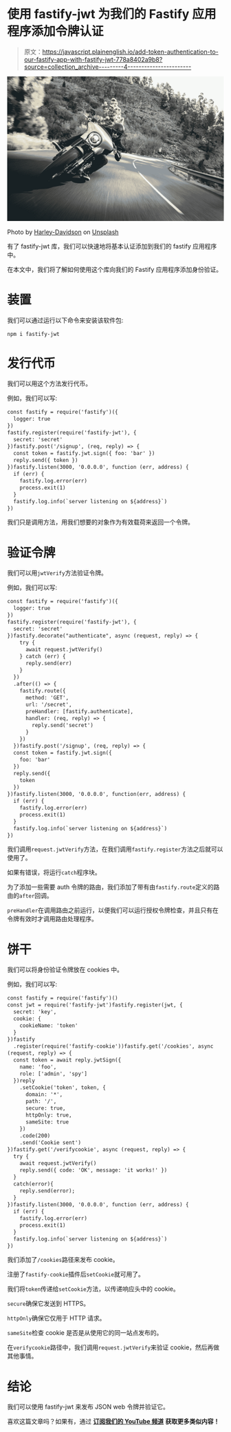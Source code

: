 # 使用 fastify-jwt 为我们的 Fastify 应用程序添加令牌认证

> 原文：<https://javascript.plainenglish.io/add-token-authentication-to-our-fastify-app-with-fastify-jwt-778a8402a9b8?source=collection_archive---------4----------------------->

![](img/951b562698608ab2a916be52587ae361.png)

Photo by [Harley-Davidson](https://unsplash.com/@harleydavidson?utm_source=medium&utm_medium=referral) on [Unsplash](https://unsplash.com?utm_source=medium&utm_medium=referral)

有了 fastify-jwt 库，我们可以快速地将基本认证添加到我们的 fastify 应用程序中。

在本文中，我们将了解如何使用这个库向我们的 Fastify 应用程序添加身份验证。

# 装置

我们可以通过运行以下命令来安装该软件包:

```
npm i fastify-jwt
```

# 发行代币

我们可以用这个方法发行代币。

例如，我们可以写:

```
const fastify = require('fastify')({
  logger: true
})
fastify.register(require('fastify-jwt'), {
  secret: 'secret'
})fastify.post('/signup', (req, reply) => {
  const token = fastify.jwt.sign({ foo: 'bar' })
  reply.send({ token })
})fastify.listen(3000, '0.0.0.0', function (err, address) {
  if (err) {
    fastify.log.error(err)
    process.exit(1)
  }
  fastify.log.info(`server listening on ${address}`)
})
```

我们只是调用方法，用我们想要的对象作为有效载荷来返回一个令牌。

# 验证令牌

我们可以用`jwtVerify`方法验证令牌。

例如，我们可以写:

```
const fastify = require('fastify')({
  logger: true
})
fastify.register(require('fastify-jwt'), {
  secret: 'secret'
})fastify.decorate("authenticate", async (request, reply) => {
    try {
      await request.jwtVerify()
    } catch (err) {
      reply.send(err)
    }
  })
  .after(() => {
    fastify.route({
      method: 'GET',
      url: '/secret',
      preHandler: [fastify.authenticate],
      handler: (req, reply) => {
        reply.send('secret')
      }
    })
  })fastify.post('/signup', (req, reply) => {
  const token = fastify.jwt.sign({
    foo: 'bar'
  })
  reply.send({
    token
  })
})fastify.listen(3000, '0.0.0.0', function(err, address) {
  if (err) {
    fastify.log.error(err)
    process.exit(1)
  }
  fastify.log.info(`server listening on ${address}`)
})
```

我们调用`request.jwtVerify`方法，在我们调用`fastify.register`方法之后就可以使用了。

如果有错误，将运行`catch`程序块。

为了添加一些需要 auth 令牌的路由，我们添加了带有由`fastify.route`定义的路由的`after`回调。

`preHandler`在调用路由之前运行，以便我们可以运行授权令牌检查，并且只有在令牌有效时才调用路由处理程序。

# 饼干

我们可以将身份验证令牌放在 cookies 中。

例如，我们可以写:

```
const fastify = require('fastify')()
const jwt = require('fastify-jwt')fastify.register(jwt, {
  secret: 'key',
  cookie: { 
    cookieName: 'token'
  }
})fastify
  .register(require('fastify-cookie'))fastify.get('/cookies', async (request, reply) => {
  const token = await reply.jwtSign({
    name: 'foo',
    role: ['admin', 'spy']
  })reply
    .setCookie('token', token, {
      domain: '*',
      path: '/',
      secure: true,
      httpOnly: true,
      sameSite: true
    })
    .code(200)
    .send('Cookie sent')
})fastify.get('/verifycookie', async (request, reply) => {
  try {
    await request.jwtVerify()
    reply.send({ code: 'OK', message: 'it works!' })
  }
  catch(error){
    reply.send(error);
  }
})fastify.listen(3000, '0.0.0.0', function (err, address) {
  if (err) {
    fastify.log.error(err)
    process.exit(1)
  }
  fastify.log.info(`server listening on ${address}`)
})
```

我们添加了`/cookies`路径来发布 cookie。

注册了`fastify-cookie`插件后`setCookie`就可用了。

我们将`token`传递给`setCookie`方法，以传递响应头中的 cookie。

`secure`确保它发送到 HTTPS。

`httpOnly`确保它仅用于 HTTP 请求。

`sameSite`检查 cookie 是否是从使用它的同一站点发布的。

在`verifycookie`路径中，我们调用`request.jwtVerify`来验证 cookie，然后再做其他事情。

# 结论

我们可以使用 fastify-jwt 来发布 JSON web 令牌并验证它。

喜欢这篇文章吗？如果有，通过 [**订阅我们的 YouTube 频道**](https://www.youtube.com/channel/UCtipWUghju290NWcn8jhyAw?sub_confirmation=true) **获取更多类似内容！**